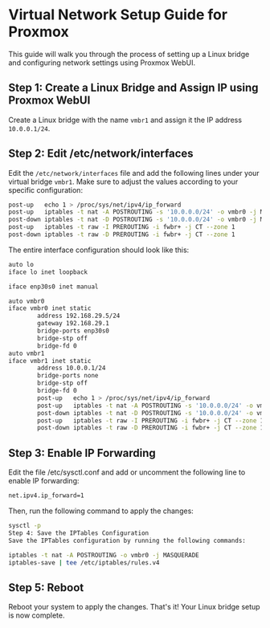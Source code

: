 # Virtual Network Setup Guide for Proxmox

This guide will walk you through the process of setting up a Linux bridge and configuring network settings using Proxmox WebUI.

## Step 1: Create a Linux Bridge and Assign IP using Proxmox WebUI

Create a Linux bridge with the name `vmbr1` and assign it the IP address `10.0.0.1/24`.

## Step 2: Edit /etc/network/interfaces

Edit the `/etc/network/interfaces` file and add the following lines under your virtual bridge `vmbr1`. Make sure to adjust the values according to your specific configuration:

```bash
post-up   echo 1 > /proc/sys/net/ipv4/ip_forward
post-up   iptables -t nat -A POSTROUTING -s '10.0.0.0/24' -o vmbr0 -j MASQUERADE
post-down iptables -t nat -D POSTROUTING -s '10.0.0.0/24' -o vmbr0 -j MASQUERADE
post-up   iptables -t raw -I PREROUTING -i fwbr+ -j CT --zone 1
post-down iptables -t raw -D PREROUTING -i fwbr+ -j CT --zone 1
```

The entire interface configuration should look like this:

```bash
auto lo
iface lo inet loopback

iface enp30s0 inet manual

auto vmbr0
iface vmbr0 inet static
        address 192.168.29.5/24
        gateway 192.168.29.1
        bridge-ports enp30s0
        bridge-stp off
        bridge-fd 0
auto vmbr1
iface vmbr1 inet static
        address 10.0.0.1/24
        bridge-ports none
        bridge-stp off
        bridge-fd 0
        post-up   echo 1 > /proc/sys/net/ipv4/ip_forward
        post-up   iptables -t nat -A POSTROUTING -s '10.0.0.0/24' -o vmbr0 -j MASQUERADE
        post-down iptables -t nat -D POSTROUTING -s '10.0.0.0/24' -o vmbr0 -j MASQUERADE
        post-up   iptables -t raw -I PREROUTING -i fwbr+ -j CT --zone 1
        post-down iptables -t raw -D PREROUTING -i fwbr+ -j CT --zone 1
```
## Step 3: Enable IP Forwarding
Edit the file /etc/sysctl.conf and add or uncomment the following line to enable IP forwarding:

```bash
net.ipv4.ip_forward=1
```

Then, run the following command to apply the changes:

```bash
sysctl -p
Step 4: Save the IPTables Configuration
Save the IPTables configuration by running the following commands:
```

```bash
iptables -t nat -A POSTROUTING -o vmbr0 -j MASQUERADE
iptables-save | tee /etc/iptables/rules.v4
```

## Step 5: Reboot
Reboot your system to apply the changes.
That's it! Your Linux bridge setup is now complete.
